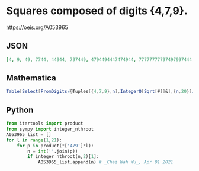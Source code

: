 # Squares composed of digits \{4,7,9\}\.
https://oeis.org/A053965
## JSON
```JSON
[4, 9, 49, 7744, 44944, 797449, 4794494447474944, 77777777797497997444, 749949999777797799497449749797947997449449477944777449]
```
## Mathematica
```Mathematica
Table[Select[FromDigits/@Tuples[{4,7,9},n],IntegerQ[Sqrt[#]]&],{n,20}]//Flatten (* _Harvey P. Dale_, Mar 07 2018 *)
```
## Python
```Python
from itertools import product
from sympy import integer_nthroot
A053965_list = []
for l in range(1,21):
    for p in product(*['479']*l):
        n = int(''.join(p))
        if integer_nthroot(n,2)[1]:
            A053965_list.append(n) # _Chai Wah Wu_, Apr 01 2021
```
